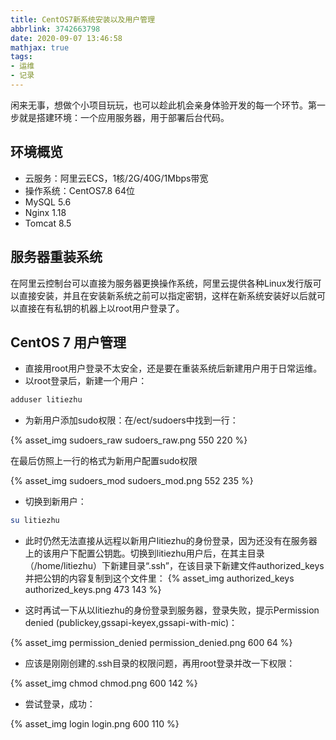 ```yaml
---
title: CentOS7新系统安装以及用户管理
abbrlink: 3742663798
date: 2020-09-07 13:46:58
mathjax: true
tags:
- 运维
- 记录
---
```


闲来无事，想做个小项目玩玩，也可以趁此机会亲身体验开发的每一个环节。第一步就是搭建环境：一个应用服务器，用于部署后台代码。

## 环境概览

* 云服务：阿里云ECS，1核/2G/40G/1Mbps带宽
* 操作系统：CentOS7.8 64位
* MySQL 5.6
* Nginx 1.18
* Tomcat 8.5

<!-- more -->

## 服务器重装系统

在阿里云控制台可以直接为服务器更换操作系统，阿里云提供各种Linux发行版可以直接安装，并且在安装新系统之前可以指定密钥，这样在新系统安装好以后就可以直接在有私钥的机器上以root用户登录了。

## CentOS 7 用户管理

* 直接用root用户登录不太安全，还是要在重装系统后新建用户用于日常运维。
* 以root登录后，新建一个用户：

```bash
adduser litiezhu
```

* 为新用户添加sudo权限：在/ect/sudoers中找到一行：

{% asset_img sudoers_raw sudoers_raw.png 550 220 %}

在最后仿照上一行的格式为新用户配置sudo权限

{% asset_img sudoers_mod sudoers_mod.png 552 235 %}

* 切换到新用户：

```bash
su litiezhu
```

* 此时仍然无法直接从远程以新用户litiezhu的身份登录，因为还没有在服务器上的该用户下配置公钥匙。切换到litiezhu用户后，在其主目录（/home/litiezhu）下新建目录“.ssh”，在该目录下新建文件authorized_keys并把公钥的内容复制到这个文件里：
{% asset_img authorized_keys authorized_keys.png 473 143 %}

* 这时再试一下从以litiezhu的身份登录到服务器，登录失败，提示Permission denied (publickey,gssapi-keyex,gssapi-with-mic)：

{% asset_img permission_denied permission_denied.png 600 64 %}
* 应该是刚刚创建的.ssh目录的权限问题，再用root登录并改一下权限：

{% asset_img chmod chmod.png 600 142 %}

* 尝试登录，成功：

{% asset_img login login.png 600 110 %}
